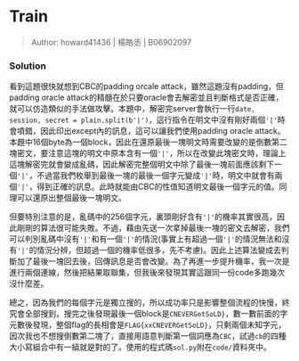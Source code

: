 # Train

> Author: howard41436 | 楊皓丞 | B06902097

### Solution

看到這題很快就想到CBC的padding orcale attack，雖然這題沒有padding，但padding oracle attack的精髓在於只要oracle會去解密並且判斷格式是否正確，就可以仿造類似的手法做攻擊。本題中，解密完server會執行一行`date, session, secret = plain.split(b'|')`，這行指令在明文中沒有剛好兩個`'|'`時會噴錯，因此印出except內的訊息，這可以讓我們使用padding oracle attack。本題中16個byte為一個block，因此在還原最後一塊明文時需要改變的是倒數第二塊密文，要注意這塊的明文中原本含有一個`'|'`，所以在改變此塊密文時，理論上這塊解密完就會變成亂碼，因此解密完整個明文中除了最後一塊前面應該剩下一個`'|'`，不過當我們枚舉到最後一塊的最後一個字元變成`'|'`時，明文中就會有兩個`'|'`，得到正確的訊息。此時就能由CBC的性值知道明文最後一個字元的值。同理可以還原出整個最後一塊明文。

但要特別注意的是，亂碼中的256個字元，裏頭剛好含有`'|'`的機率其實很高，因此剛剛的算法很可能失敗。不過，藉由先送一次拿掉最後一塊的密文去解密，我們可以判別亂碼中沒有`'|'`和有一個`'|'`的情況(事實上有超過一個`'|'`的情況無法和沒有`'|'`的情況分辨，但超過一個的機率低很多，先不考慮)。因此上述算法變成去判斷加了最後一塊回去後，回傳訊息是否會改變。為了再進一步提升機率，我一次是進行兩個連線，然後把結果取聯集，但我後來發現其實這跟同一份code多跑幾次沒什麼差。

總之，因為我們的每個字元是獨立搜的，所以成功率只是影響整個流程的快慢，終究會全部搜到，搜完之後發現最後一個block是`CNEVERGetSoLD}`，數一數前面的字元數後發現，整個flag的長相會是`FLAG{xxCNEVERGetSoLD}`，只剩兩個未知字元，因次我也不想搜倒數第二塊了，直接用語意判斷第一個詞應為`CBC`，試過`cb`的四種大小寫組合中有一組就是對的了。使用的程式碼`sol.py`附在`code/`資料夾中。